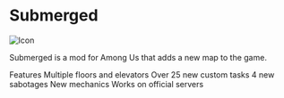 # Submerged



![Icon](https://github.com/Yougha789/Submerged/assets/151661172/fa2eca73-c180-4aac-9e36-6668a9c09cd0)


Submerged is a mod for Among Us that adds a new map to the game.

Features
Multiple floors and elevators
Over 25 new custom tasks
4 new sabotages
New mechanics
Works on official servers
